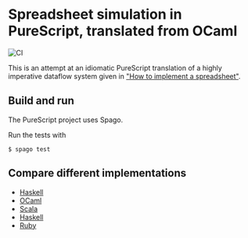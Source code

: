 # Spreadsheet simulation in PureScript, translated from OCaml

![CI](https://github.com/FranklinChen/spreadsheet-purescript/workflows/CI/badge.svg)

This is an attempt at an idiomatic PureScript translation of a highly imperative dataflow system given in ["How to implement a spreadsheet"](http://semantic-domain.blogspot.com/2015/07/how-to-implement-spreadsheet.html).

## Build and run

The PureScript project uses Spago.

Run the tests with

```console
$ spago test
```

## Compare different implementations

- [Haskell](https://github.com/FranklinChen/spreadsheet-haskell)
- [OCaml](https://github.com/FranklinChen/spreadsheet-ocaml)
- [Scala](https://github.com/FranklinChen/spreadsheet-scala)
- [Haskell](https://github.com/FranklinChen/spreadsheet-haskell)
- [Ruby](https://github.com/FranklinChen/spreadsheet-ruby)
